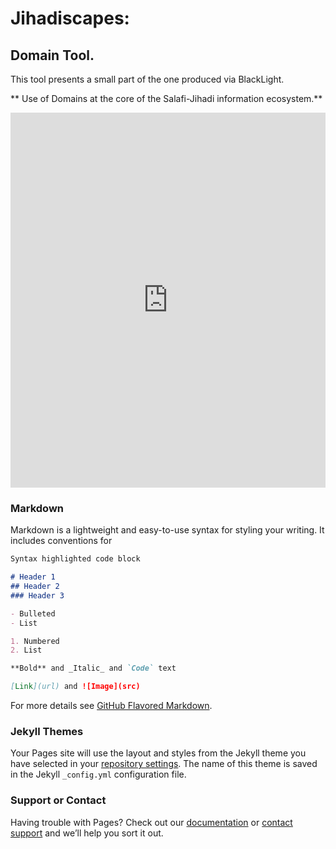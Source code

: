 # Jihadiscapes: 
## Domain Tool. 

This tool presents a small part of the one produced via BlackLight.  

** Use of Domains at the core of the Salafi-Jihadi information ecosystem.**

<iframe width="100%" height="600" frameborder="0" scrolling="no" src="https://jihadiscapes.github.io/Domain_tool/Dom_plot_drop3.html"> 
</iframe>


### Markdown

Markdown is a lightweight and easy-to-use syntax for styling your writing. It includes conventions for

```markdown
Syntax highlighted code block

# Header 1
## Header 2
### Header 3

- Bulleted
- List

1. Numbered
2. List

**Bold** and _Italic_ and `Code` text

[Link](url) and ![Image](src)
```

For more details see [GitHub Flavored Markdown](https://guides.github.com/features/mastering-markdown/).

### Jekyll Themes 

Your Pages site will use the layout and styles from the Jekyll theme you have selected in your [repository settings](https://github.com/jihadiscapes/Domain_tool/settings). The name of this theme is saved in the Jekyll `_config.yml` configuration file.

### Support or Contact

Having trouble with Pages? Check out our [documentation](https://help.github.com/categories/github-pages-basics/) or [contact support](https://github.com/contact) and we’ll help you sort it out.
